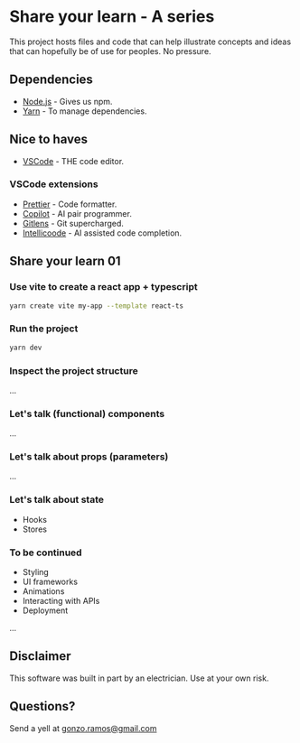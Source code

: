# Share your learn - A series

This project hosts files and code that can help illustrate concepts and ideas that can hopefully be of use for peoples. No pressure.

## Dependencies

- [Node.js](<https://nodejs.org/en/>) - Gives us npm.
- [Yarn](<https://yarnpkg.com/en/>) - To manage dependencies.

## Nice to haves

- [VSCode](<https://code.visualstudio.com/>) - THE code editor.

### VSCode extensions

- [Prettier](<https://marketplace.visualstudio.com/items?itemName=esbenp.prettier-vscode>) - Code formatter.
- [Copilot](<https://marketplace.visualstudio.com/items?itemName=GitHub.copilot>) - AI pair programmer.
- [Gitlens](<https://marketplace.visualstudio.com/items?itemName=eamodio.gitlens>) - Git supercharged.
- [Intellicoode](<https://marketplace.visualstudio.com/items?itemName=VisualStudioExptTeam.vscodeintellicode>) - AI assisted code completion.


## Share your learn 01

### Use vite to create a react app + typescript

```bash
yarn create vite my-app --template react-ts
```

### Run the project

```bash
yarn dev
```

### Inspect the project structure

...

### Let's talk (functional) components

...

### Let's talk about props (parameters)

...

### Let's talk about state

- Hooks
- Stores

### To be continued

- Styling
- UI frameworks
- Animations
- Interacting with APIs
- Deployment

...






## Disclaimer

This software was built in part by an electrician. Use at your own risk.

## Questions?

Send a yell at <gonzo.ramos@gmail.com>
